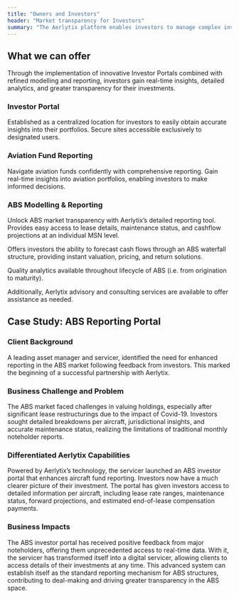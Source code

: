```yaml
---
title: "Owners and Investors"
header: "Market transparency for Investors"
summary: "The Aerlytix platform enables investors to manage complex investments, offering advanced solutions that bring clarity to both investors and their portfolios."
---
```


<article class="section__product section__spacing-3">
  <div class="container">
  <div class="row gx-lg-5">
    <div class="col-md-5">
      <h2 class="h1">What we can offer</h2>
    </div>
    <div class="card col-md-7">
      <p>Through the implementation of innovative Investor Portals combined with refined modelling and reporting, investors gain real-time insights, detailed analytics, and greater transparency for their investments.</p>
      <h3>Investor Portal</h3>
      <p>Established as a centralized location for investors to easily obtain accurate insights into their portfolios. Secure sites accessible exclusively to designated users.</p>
      <h3>Aviation Fund Reporting</h3>
      <p>Navigate aviation funds confidently with comprehensive reporting. Gain real-time insights into aviation portfolios, enabling investors to make informed decisions.</p>
      <h3>ABS Modelling & Reporting</h3>
      <p>Unlock ABS market transparency with Aerlytix’s detailed reporting tool. Provides easy access to lease details, maintenance status, and cashflow projections at an individual MSN level.</p>
      <p>Offers investors the ability to forecast cash flows through an ABS waterfall structure, providing instant valuation, pricing, and return solutions.</p>
      <p>Quality analytics available throughout lifecycle of ABS (i.e. from origination to maturity).</p>
      <p>Additionally, Aerlytix advisory and consulting services are available to offer assistance as needed.</p>
    </div>
  </div>
  </div>
</article>

<article class="section__product section__spacing-3">
  <div class="container">
  <div class="row gx-lg-5">
    <div class="col-md-5">
      <h2 class="h1">Case Study: ABS Reporting Portal</h2>
    </div>
    <div class="card col-md-7">
      <h3>Client Background</h3>
      <p>A leading asset manager and servicer, identified the need for enhanced reporting in the ABS market following feedback from investors. This marked the beginning of a successful partnership with Aerlytix.</p>
      <h3>Business Challenge and Problem</h3>
      <p>The ABS market faced challenges in valuing holdings, especially after significant lease restructurings due to the impact of Covid-19. Investors sought detailed breakdowns per aircraft, jurisdictional insights, and accurate maintenance status, realizing the limitations of traditional monthly noteholder reports.</p>
      <h3>Differentiated Aerlytix Capabilities</h3>
      <p>Powered by Aerlytix’s technology, the servicer launched an ABS investor portal that enhances aircraft fund reporting. Investors now have a much clearer picture of their investment. The portal has given investors access to detailed information per aircraft, including lease rate ranges, maintenance status, forward projections, and estimated end-of-lease compensation payments.</p>
      <h3>Business Impacts</h3>
      <p>The ABS investor portal has received positive feedback from major noteholders, offering them unprecedented access to real-time data. With it, the servicer has transformed itself into a digital servicer, allowing clients to access details of their investments at any time. This advanced system can establish itself as the standard reporting mechanism for ABS structures, contributing to deal-making and driving greater transparency in the ABS space.</p>
    </div>
  </div>
  </div>
</article>